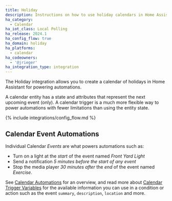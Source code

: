 ```yaml
---
title: Holiday
description: Instructions on how to use holiday calendars in Home Assistant.
ha_category:
  - Calendar
ha_iot_class: Local Polling
ha_release: 2024.1
ha_config_flow: true
ha_domain: holiday
ha_platforms:
  - calendar
ha_codeowners:
  - '@jrieger'
ha_integration_type: integration
---
```


The Holiday integration allows you to create a calendar of holidays in Home Assistant for powering automations.

A calendar entity has a state and attributes that represent the next upcoming event (only). A calendar trigger is a much more flexible way to power automations with fewer limitations than using the entity state.

{% include integrations/config_flow.md %}

## Calendar Event Automations

Individual Calendar *Events* are what powers automations such as:

- Turn on a light at the *start* of the event named *Front Yard Light*
- Send a notification *5 minutes before the start of any event*
- Stop the media player *30 minutes after* the *end* of the event named *Exercise*.

See [Calendar Automations](/integrations/calendar#automation) for an overview, and read more about [Calendar Trigger Variables](/docs/automation/templating/#calendar) for the available information you can use in a condition or action such as the event `summary`, `description`, `location` and more.

